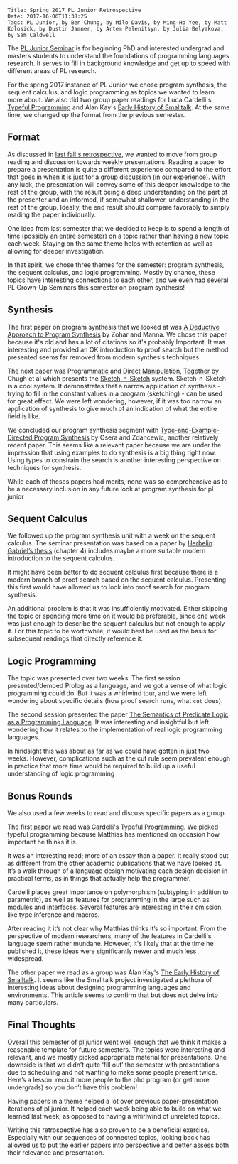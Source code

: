     Title: Spring 2017 PL Junior Retrospective
    Date: 2017-16-06T11:38:25
    Tags: PL Junior, by Ben Chung, by Milo Davis, by Ming-Ho Yee, by Matt Kolosick, by Dustin Jamner, by Artem Pelenitsyn, by Julia Belyakova, by Sam Caldwell

The [PL Junior Seminar][pljunior] is for beginning PhD and interested
undergrad and masters students to understand the foundations of
programming languages research. It serves to fill in background
knowledge and get up to speed with different areas of PL research.

For the spring 2017 instance of PL Junior we chose program synthesis,
the sequent calculus, and logic programming as topics we wanted to
learn more about. We also did two group paper readings for Luca
Cardelli's [Typeful Programming][typeful] and Alan Kay's
[Early History of Smalltalk][smalltalk]. At the same time, we changed
up the format from the previous semester.

<!-- more -->


## Format

As discussed in [last fall's retrospective][fall16retro], we wanted to
move from group reading and discussion towards weekly presentations.
Reading a paper to prepare a presentation is quite a different
experience compared to the effort that goes in when it is just for a
group discussion (in our experience). With any luck, the presentation
will convey some of this deeper knowledge to the rest of the group,
with the result being a deep understanding on the part of the
presenter and an informed, if somewhat shallower, understanding in the
rest of the group. Ideally, the end result should compare favorably to
simply reading the paper individually.

One idea from last semester that we decided to keep is to spend a
length of time (possibly an entire semester) on a topic rather than
having a new topic each week. Staying on the same theme helps with
retention as well as allowing for deeper investigation.

In that spirit, we chose three themes for the semester: program
synthesis, the sequent calculus, and logic programming. Mostly by
chance, these topics have interesting connections to each other, and
we even had several PL Grown-Up Seminars this semester on program
synthesis!

## Synthesis

The first paper on program synthesis that we looked at was
[A Deductive Approach to Program Synthesis][deductive] by Zohar and
Manna. We chose this paper because it's old and has a lot of citations
so it's probably Important. It was interesting and provided an OK
introduction to proof search but the method presented seems far
removed from modern synthesis techniques.

The next paper was
[Programmatic and Direct Manipulation, Together][progdirect] by Chugh
et al which presents the [Sketch-n-Sketch][sketchnsketch] system.
Sketch-n-Sketch is a cool system. It demonstrates that a narrow
application of synthesis - trying to fill in the constant values in a
program (sketching) - can be used for great effect. We were left
wondering, however, if it was too narrow an application of synthesis
to give much of an indication of what the entire field is like.

We concluded our program synthesis segment with
[Type-and-Example-Directed Program Synthesis][typeandexample] by Osera
and Zdancewic, another relatively recent paper. This seems like a
relevant paper because we are under the impression that using examples
to do synthesis is a big thing right now. Using types to constrain the
search is another interesting perspective on techniques for synthesis.

While each of theses papers had merits, none was so comprehensive as
to be a necessary inclusion in any future look at program synthesis
for pl junior

## Sequent Calculus

We followed up the program synthesis unit with a week on the sequent
calculus. The seminar presentation was based on a paper by
[Herbelin][Herbelin]. [Gabriel’s thesis][gab] (chapter 4) includes
maybe a more suitable modern introduction to the sequent calculus.

It might have been better to do sequent calculus first because there
is a modern branch of proof search based on the sequent calculus.
Presenting this first would have allowed us to look into proof search
for program synthesis.

An additional problem is that it was insufficiently motivated. Either
skipping the topic or spending more time on it would be preferable,
since one week was just enough to describe the sequent calculus but
not enough to apply it. For this topic to be worthwhile, it would best
be used as the basis for subsequent readings that directly reference
it.

## Logic Programming

The topic was presented over two weeks. The first session
presented/demoed Prolog as a language, and we got a sense of what
logic programming could do. But it was a whirlwind tour, and we were
left wondering about specific details (how proof search runs, what
`cut` does).

The second session presented the paper
[The Semantics of Predicate Logic as a Programming Language][predlogic].
It was interesting and insightful but left wondering how it relates to
the implementation of real logic programming languages.

In hindsight this was about as far as we could have gotten in just two
weeks. However, complications such as the cut rule seem prevalent
enough in practice that more time would be required to build up a
useful understanding of logic programming

## Bonus Rounds

We also used a few weeks to read and discuss specific papers as a
group.

The first paper we read was Cardelli's [Typeful Programming][typeful].
We picked typeful programming because Matthias has mentioned on
occasion how important he thinks it is.

It was an interesting read; more of an essay than a paper. It really
stood out as different from the other academic publications that we
have looked at. It’s a walk through of a language design motivating
each design decision in practical terms, as in things that actually
help the programmer.

Cardelli places great importance on polymorphism (subtyping in
addition to parametric), as well as features for programming in the
large such as modules and interfaces. Several features are interesting
in their omission, like type inference and macros.

After reading it it’s not clear why Matthias thinks it’s so important.
From the perspective of modern researchers, many of the features in
Cardelli's language seem rather mundane. However, it's likely that at
the time he published it, these ideas were significantly newer and
much less widespread.

The other paper we read as a group was Alan Kay's
[The Early History of Smalltalk][smalltalk]. It seems like the
Smalltalk project investigated a plethora of interesting ideas about
designing programming languages and environments. This article seems
to confirm that but does not delve into many particulars.

## Final Thoughts

Overall this semester of pl junior went well enough that we think it
makes a reasonable template for future semesters. The topics were
interesting and relevant, and we mostly picked appropriate material
for presentations. One downside is that we didn’t quite ‘fill out’ the
semester with presentations due to scheduling and not wanting to make
some people present twice. Here’s a lesson: recruit more people to the
phd program (or get more undergrads) so you don’t have this problem!

Having papers in a theme helped a lot over previous paper-presentation
iterations of pl junior. It helped each week being able to build on
what we learned last week, as opposed to having a whirlwind of
unrelated topics.

Writing this retrospective has also proven to be a beneficial
exercise. Especially with our sequences of connected topics, looking
back has allowed us to put the earlier papers into perspective and
better assess both their relevance and presentation.


[typeful]: http://www.lucacardelli.name/Papers/TypefulProg.pdf
[deductive]: https://www.sri.com/sites/default/files/uploads/publications/pdf/725.pdf
[progdirect]: https://arxiv.org/abs/1507.02988
[sketchnsketch]: https://ravichugh.github.io/sketch-n-sketch/index.html
[typeandexample]: http://www.cis.upenn.edu/~stevez/papers/OZ15.pdf
[Herbelin]: https://hal.inria.fr/inria-00381525/document
[gab]: http://www.ccs.neu.edu/home/gasche/phd_thesis/scherer-thesis.pdf
[predlogic]: http://www.doc.ic.ac.uk/~rak/papers/kowalski-van_emden.pdf
[smalltalk]: http://worrydream.com/EarlyHistoryOfSmalltalk/
[pljunior]: http://prl.ccs.neu.edu/seminars.html
[fall16retro]: http://prl.ccs.neu.edu/blog/2017/01/02/fall-2016-pl-junior-retrospective/
